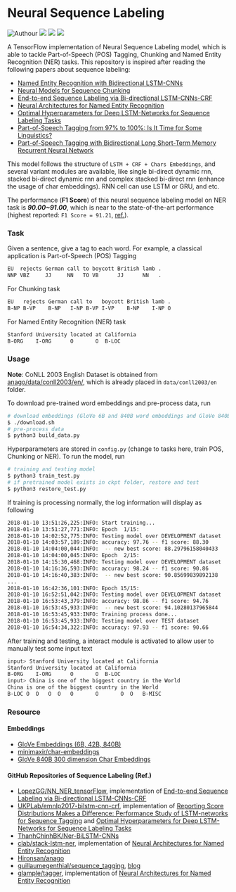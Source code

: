 # Neural Sequence Labeling

![Authour](https://img.shields.io/badge/Author-Zhang%20Hao%20(Isaac%20Changhau)-blue.svg) ![](https://img.shields.io/badge/MacOS%20High%20Sierra-10.13.2-green.svg) ![](https://img.shields.io/badge/Python-3.6-brightgreen.svg) ![](https://img.shields.io/badge/TensorFlow-1.4.0-yellowgreen.svg)

A TensorFlow implementation of Neural Sequence Labeling model, which is able to tackle Part-of-Speech (POS) Tagging, Chunking and Named Entity Recognition (NER) tasks. This repository is inspired after reading the following papers about sequence labeling:
- [Named Entity Recognition with Bidirectional LSTM-CNNs](https://arxiv.org/pdf/1511.08308.pdf)
- [Neural Models for Sequence Chunking](https://arxiv.org/abs/1701.04027)
- [End-to-end Sequence Labeling via Bi-directional LSTM-CNNs-CRF](https://arxiv.org/pdf/1603.01354.pdf)
- [Neural Architectures for Named Entity Recognition](https://arxiv.org/pdf/1603.01360.pdf)
- [Optimal Hyperparameters for Deep LSTM-Networks for Sequence Labeling Tasks](https://arxiv.org/pdf/1707.06799.pdf)
- [Part-of-Speech Tagging from 97% to 100%: Is It Time for Some Linguistics?](https://nlp.stanford.edu/pubs/CICLing2011-manning-tagging.pdf)
- [Part-of-Speech Tagging with Bidirectional Long Short-Term Memory Recurrent Neural Network](https://arxiv.org/pdf/1510.06168.pdf)

This model follows the structure of `LSTM + CRF + Chars Embeddings`, and several variant modules are available, like single bi-direct dynamic rnn, stacked bi-direct dynamic rnn and complex stacked bi-direct rnn (enhance the usage of char embeddings). RNN cell can use LSTM or GRU, and etc.

The performance (**F1 Score**) of this neural sequence labeling model on NER task is ***90.00~91.00***, which is near to the state-of-the-art performance (highest reported: `F1 Score = 91.21`, [ref.](https://www.quora.com/What-is-the-current-state-of-the-art-in-Named-Entity-Recognition-NER)).

### Task
Given a sentence, give a tag to each word. For example, a classical application is Part-of-Speech (POS) Tagging
```bash
EU  rejects German call to boycott British lamb . 
NNP VBZ     JJ     NN   TO VB      JJ      NN   . 
```

For Chunking task
```bash
EU   rejects German call to   boycott British lamb . 
B-NP B-VP    B-NP   I-NP B-VP I-VP    B-NP    I-NP O 
```

For Named Entity Recognition (NER) task
```bash
Stanford University located at California 
B-ORG    I-ORG      O       O  B-LOC      
```

### Usage
**Note**: CoNLL 2003 English Dataset is obtained from [anago/data/conll2003/en/](https://github.com/Hironsan/anago/tree/master/data/conll2003/en), which is already placed in `data/conll2003/en` folder.

To download pre-trained word embeddings and pre-process data, run
```bash
# download embeddings (GloVe 6B and 840B word embeddings and GloVe 840B char embeddings)
$ ./download.sh
# pre-process data
$ python3 build_data.py 
```

Hyperparameters are stored in `config.py` (change to tasks here, train POS, Chunking or NER). To run the model, run
```bash
# training and testing model
$ python3 train_test.py
# if pretrained model exists in ckpt folder, restore and test
$ python3 restore_test.py
```

If training is processing normally, the log information will display as following
```bash
2018-01-10 13:51:26,225:INFO: Start training...
2018-01-10 13:51:27,771:INFO: Epoch  1/15:
2018-01-10 14:02:52,775:INFO: Testing model over DEVELOPMENT dataset
2018-01-10 14:03:57,189:INFO: accuracy: 97.76 -- f1 score: 88.30
2018-01-10 14:04:00,044:INFO:  -- new best score: 88.29796158040433
2018-01-10 14:04:00,045:INFO: Epoch  2/15:
2018-01-10 14:15:30,468:INFO: Testing model over DEVELOPMENT dataset
2018-01-10 14:16:36,593:INFO: accuracy: 98.24 -- f1 score: 90.86
2018-01-10 14:16:40,383:INFO:  -- new best score: 90.85699839892138
...
2018-01-10 16:42:36,101:INFO: Epoch 15/15:
2018-01-10 16:52:51,042:INFO: Testing model over DEVELOPMENT dataset
2018-01-10 16:53:43,379:INFO: accuracy: 98.86 -- f1 score: 94.76
2018-01-10 16:53:45,933:INFO:  -- new best score: 94.10280137965844
2018-01-10 16:53:45,933:INFO: Training process done...
2018-01-10 16:53:45,933:INFO: Testing model over TEST dataset
2018-01-10 16:54:34,322:INFO: accuracy: 97.93 -- f1 score: 90.66
```

After training and testing, a interact module is activated to allow user to manually test some input text
```bash
input> Stanford University located at California
Stanford University located at California 
B-ORG    I-ORG      O       O  B-LOC      
input> China is one of the biggest country in the World
China is one of the biggest country in the World 
B-LOC O  O   O  O   O       O       O  O   B-MISC
```

### Resource

#### Embeddings
- [GloVe Embeddings (6B, 42B, 840B)](https://nlp.stanford.edu/projects/glove/)
- [minimaxir/char-embeddings](https://github.com/minimaxir/char-embeddings)
- [GloVe 840B 300 dimension Char Embeddings](https://github.com/minimaxir/char-embeddings/blob/master/glove.840B.300d-char.txt)

#### GitHub Repositories of Sequence Labeling (Ref.)
- [LopezGG/NN_NER_tensorFlow](https://github.com/LopezGG/NN_NER_tensorFlow), implementation of [End-to-end Sequence Labeling via Bi-directional LSTM-CNNs-CRF](https://arxiv.org/pdf/1603.01354.pdf)
- [UKPLab/emnlp2017-bilstm-cnn-crf](https://github.com/UKPLab/emnlp2017-bilstm-cnn-crf), implementation of [Reporting Score Distributions Makes a Difference: Performance Study of LSTM-networks for Sequence Tagging](https://arxiv.org/pdf/1707.09861.pdf) and [Optimal Hyperparameters for Deep LSTM-Networks for Sequence Labeling Tasks](https://arxiv.org/pdf/1707.06799.pdf)
- [ThanhChinhBK/Ner-BiLSTM-CNNs](https://github.com/ThanhChinhBK/Ner-BiLSTM-CNNs)
- [clab/stack-lstm-ner](https://github.com/clab/stack-lstm-ner), implementation of [Neural Architectures for Named Entity Recognition](http://arxiv.org/pdf/1603.01360v1.pdf)
- [Hironsan/anago](https://github.com/Hironsan/anago)
- [guillaumegenthial/sequence_tagging](https://github.com/guillaumegenthial/sequence_tagging), [blog](https://guillaumegenthial.github.io/sequence-tagging-with-tensorflow.html)
- [glample/tagger](https://github.com/glample/tagger), implementation of [Neural Architectures for Named Entity Recognition](https://arxiv.org/pdf/1603.01360.pdf)
